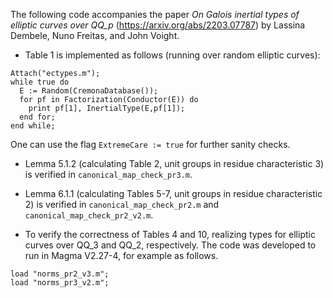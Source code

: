 The following code accompanies the paper _On Galois inertial types of elliptic curves over QQ_p_ (https://arxiv.org/abs/2203.07787) by Lassina Dembele, Nuno Freitas, and John Voight.  

* Table 1 is implemented as follows (running over random elliptic curves):

```
Attach("ectypes.m");
while true do
  E := Random(CremonaDatabase());
  for pf in Factorization(Conductor(E)) do
    print pf[1], InertialType(E,pf[1]);
  end for;
end while;
```

One can use the flag `ExtremeCare := true` for further sanity checks.

* Lemma 5.1.2 (calculating Table 2, unit groups in residue characteristic $3$) is verified in `canonical_map_check_pr3.m`.

* Lemma 6.1.1 (calculating Tables 5-7, unit groups in residue characteristic $2$) is verified in `canonical_map_check_pr2.m` and `canonical_map_check_pr2_v2.m`.  

* To verify the correctness of Tables 4 and 10, realizing types for elliptic curves over QQ_3 and QQ_2, respectively.  The code was developed to run in Magma V2.27-4, for example as follows.
```
load "norms_pr2_v3.m";
load "norms_pr3_v2.m";
```

